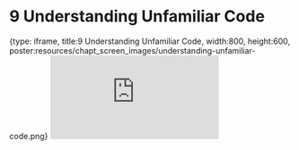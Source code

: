 # 9 Understanding Unfamiliar Code
 
{type: iframe, title:9 Understanding Unfamiliar Code, width:800, height:600, poster:resources/chapt_screen_images/understanding-unfamiliar-code.png}
![](https://hutchdatascience.org/AI_for_software/no_toc/understanding-unfamiliar-code.html)
 

 
